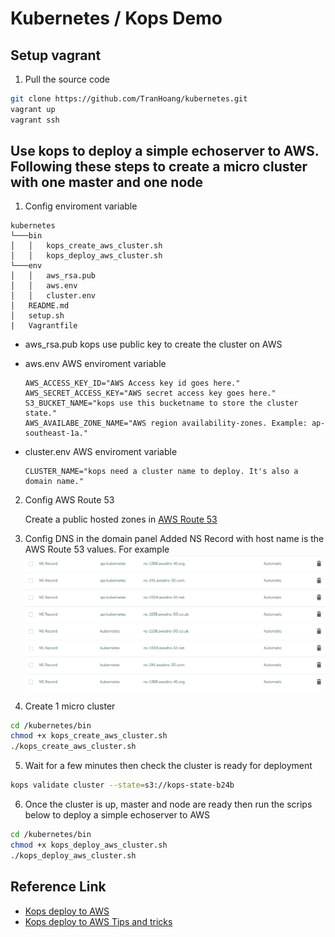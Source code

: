 # Kubernetes / Kops Demo

## Setup vagrant

1. Pull the source code

```bash
git clone https://github.com/TranHoang/kubernetes.git
vagrant up
vagrant ssh
```

## Use kops to deploy a simple echoserver to AWS. Following these steps to create a micro cluster with one master and one node

1. Config enviroment variable

```folder structure
kubernetes
└───bin
│   │   kops_create_aws_cluster.sh
│   │   kops_deploy_aws_cluster.sh
└───env
│   │   aws_rsa.pub
│   │   aws.env
│   │   cluster.env
│   README.md
│   setup.sh
|   Vagrantfile
```

* aws_rsa.pub     kops use public key to create the cluster on AWS
* aws.env         AWS enviroment variable

    ```env
    AWS_ACCESS_KEY_ID="AWS Access key id goes here."
    AWS_SECRET_ACCESS_KEY="AWS secret access key goes here."
    S3_BUCKET_NAME="kops use this bucketname to store the cluster state."
    AWS_AVAILABE_ZONE_NAME="AWS region availability-zones. Example: ap-southeast-1a."
    ```
* cluster.env     AWS enviroment variable

    ```env
    CLUSTER_NAME="kops need a cluster name to deploy. It's also a domain name."
    ```

2. Config AWS Route 53

    Create a public hosted zones in [AWS Route 53](https://console.aws.amazon.com/route53/home?region=us-west-2#)


3. Config DNS in the domain panel
    Added NS Record with host name is the AWS Route 53 values. For example
    ![DNS](https://raw.githubusercontent.com/TranHoang/kubernetes/master/images/DNS.png)

4. Create 1 micro cluster

```bash
cd /kubernetes/bin
chmod +x kops_create_aws_cluster.sh
./kops_create_aws_cluster.sh
```

5. Wait for a few minutes then check the cluster is ready for deployment

```bash
kops validate cluster --state=s3://kops-state-b24b
```

6. Once the cluster is up, master and node are ready then run the scrips below to deploy a simple echoserver to AWS

```bash
cd /kubernetes/bin
chmod +x kops_deploy_aws_cluster.sh
./kops_deploy_aws_cluster.sh
```

## Reference Link

* [Kops deploy to AWS](https://github.com/kubernetes/kops/blob/master/docs/aws.md)
* [Kops deploy to AWS Tips and tricks](https://cloudonaut.io/6-tips-and-tricks-for-aws-command-line-ninjas/)